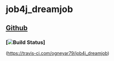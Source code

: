 # job4j_dreamjob
## [Github](https://github.com/ogneyar79/job4j_dreamjob "job4j_dreamjob")
### [![Build Status](https://travis-ci.com/ogneyar79/job4j_dreamjob.svg?branch=master)]
(https://travis-ci.com/ogneyar79/job4j_dreamjob)

